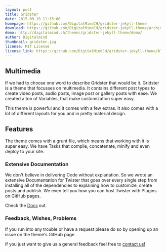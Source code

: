 ```yaml
---
layout: post
title: Gridster
date: 2015-09-18 11:15:00
homepage: https://github.com/DigitalMindCH/gridster-jekyll-theme
download: https://github.com/DigitalMindCH/gridster-jekyll-theme/archive/master.zip
demo: http://digitalmind.ch/themes/gridster-jekyll-theme/demo/
author: Digitalmind
thumbnail: gridster.jpg
license: MIT License
license_link: https://github.com/DigitalMindCH/gridster-jekyll-theme/blob/master/LICENCE
---
```


## Multimedia

If we had to choose one word to describe Gridster that would be it.
Gridster is a theme that focusses on multimedia. It contains different
post types to create video posts, audio posts, image post or gallery
posts with ease. We created a ton of Variables, that make customization
super easy.

This theme is powerful and it comes with a few extras. It also comes
with a lot of different layouts for you and in pretty material design.

## Features

The theme comes with a grunt file, which means that working with it is
super easy. We have Tasks that compile, concatenate, minify and even
deploy to your site.

### Extensive Documentation

We don't believe in delivering Code without explanation. So we wrote an
extensive Documentation for Twister that goes over every single step
from installing all of the dependencies to explaining how to customize,
create posts and publish. We even tell you how you can host Twister
with Plugins on GitHub pages.

Check the [Docs](http://gridster.digitalmind.ch/documentation/) out.

### Feedback, Wishes, Problems

If you run into any trouble or have a request please do so by opening
up an issue on the theme's GitHub page.

If you just want to give us a general feedback feel free to
[contact us!](http://digitalmind.ch/contact/)
